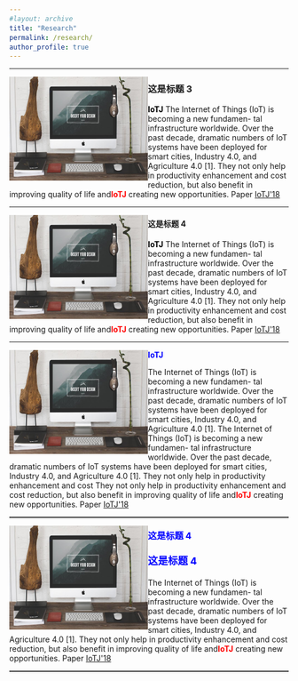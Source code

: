 ```yaml
---
#layout: archive
title: "Research"
permalink: /research/
author_profile: true
---
```


------
<p>
  <img src="/images/foo-bar-identity.jpg" alt=""
  style="float:left" width="250" height="187">
<h3>这是标题 3</h3>
<figcaption> 
<font  color=black ><b>IoTJ</b></font>
The Internet of Things (IoT) is becoming a new fundamen- tal infrastructure worldwide. Over the past decade, dramatic numbers of IoT systems have been deployed for smart cities, Industry 4.0, and Agriculture 4.0 [1]. They not only help in productivity enhancement and cost reduction, but also benefit in improving quality of life and<font  color=red ><b>IoTJ</b></font> creating new opportunities. Paper <a href="https://www.runoob.com/" target="_blank">IoTJ'18</a></figcaption>
<p>

------

<p>
  <img src="/images/foo-bar-identity.jpg" alt=""
  style="float:left" width="250" height="187">
<h4>这是标题 4</h4>
<figcaption> 
<font  color=black ><b>IoTJ</b></font>
The Internet of Things (IoT) is becoming a new fundamen- tal infrastructure worldwide. Over the past decade, dramatic numbers of IoT systems have been deployed for smart cities, Industry 4.0, and Agriculture 4.0 [1]. They not only help in productivity enhancement and cost reduction, but also benefit in improving quality of life and<font  color=red ><b>IoTJ</b></font> creating new opportunities. Paper <a href="https://www.runoob.com/" target="_blank">IoTJ'18</a></figcaption>
<p>

 
------

<p>
  <img src="/images/foo-bar-identity.jpg" alt=""
  style="float:left" width="250" height="187">
<figcaption> 
<font  color=blue ><b>IoTJ</b></font>

The Internet of Things (IoT) is becoming a new fundamen- tal infrastructure worldwide. Over the past decade, dramatic numbers of IoT systems have been deployed for smart cities, Industry 4.0, and Agriculture 4.0 [1]. The Internet of Things (IoT) is becoming a new fundamen- tal infrastructure worldwide. Over the past decade, dramatic numbers of IoT systems have been deployed for smart cities, Industry 4.0, and Agriculture 4.0 [1]. They not only help in productivity enhancement and cost They not only help in productivity enhancement and cost reduction, but also benefit in improving quality of life and<font  color=red ><b>IoTJ</b></font> creating new opportunities. Paper <a href="https://www.runoob.com/" target="_blank">IoTJ'18</a></figcaption>
<p>

<hr style="height:1px;border:none;border-top:1px solid #555555;" /> 

<p>
  <img src="/images/foo-bar-identity.jpg" alt=""
  style="float:left" width="250" height="187">
<figcaption> 
<h4><font  color=blue size=3><b>这是标题 4</b></font></h4>
<h4><font  color=blue size=4><b>这是标题 4</b></font></h4>


The Internet of Things (IoT) is becoming a new fundamen- tal infrastructure worldwide. Over the past decade, dramatic numbers of IoT systems have been deployed for smart cities, Industry 4.0, and Agriculture 4.0 [1]. They not only help in productivity enhancement and cost reduction, but also benefit in improving quality of life and<font  color=red ><b>IoTJ</b></font> creating new opportunities. Paper <a href="https://www.runoob.com/" target="_blank">IoTJ'18</a></figcaption>
<p>
<hr style="height:1px;border:none;border-top:1px solid #555555;" /> 


